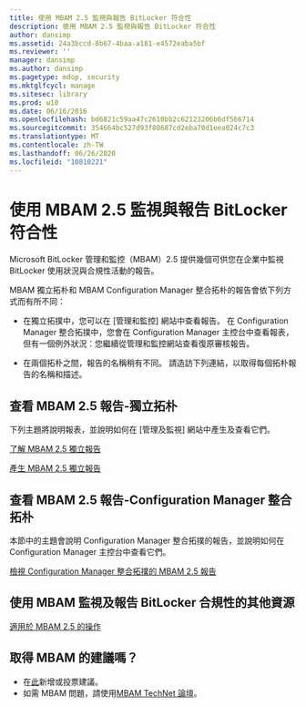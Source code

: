 ```yaml
---
title: 使用 MBAM 2.5 監視與報告 BitLocker 符合性
description: 使用 MBAM 2.5 監視與報告 BitLocker 符合性
author: dansimp
ms.assetid: 24a3bccd-8b67-4baa-a181-e4572eaba5bf
ms.reviewer: ''
manager: dansimp
ms.author: dansimp
ms.pagetype: mdop, security
ms.mktglfcycl: manage
ms.sitesec: library
ms.prod: w10
ms.date: 06/16/2016
ms.openlocfilehash: bd6821c59aa47c2610bb2c62123206b6df566714
ms.sourcegitcommit: 354664bc527d93f80687cd2eba70d1eea024c7c3
ms.translationtype: MT
ms.contentlocale: zh-TW
ms.lasthandoff: 06/26/2020
ms.locfileid: "10810221"
---
```

# 使用 MBAM 2.5 監視與報告 BitLocker 符合性


Microsoft BitLocker 管理和監控（MBAM）2.5 提供幾個可供您在企業中監視 BitLocker 使用狀況與合規性活動的報告。

MBAM 獨立拓朴和 MBAM Configuration Manager 整合拓朴的報告會依下列方式而有所不同：

-   在獨立拓撲中，您可以在 [管理和監控] 網站中查看報告。 在 Configuration Manager 整合拓撲中，您會在 Configuration Manager 主控台中查看報表，但有一個例外狀況：您繼續從管理和監控網站查看復原審核報告。

-   在兩個拓朴之間，報告的名稱稍有不同。 請造訪下列連結，以取得每個拓朴報告的名稱和描述。

## <a href="" id="viewing-mbam-2-5-reports---stand-alone-topology"></a>查看 MBAM 2.5 報告-獨立拓朴


下列主題將說明報表，並說明如何在 [管理及監視] 網站中產生及查看它們。

[了解 MBAM 2.5 獨立報告](understanding-mbam-25-stand-alone-reports.md)

[產生 MBAM 2.5 獨立報告](generating-mbam-25-stand-alone-reports.md)

## <a href="" id="viewing-mbam-2-5-reports---configuration-manager-integration-topology"></a>查看 MBAM 2.5 報告-Configuration Manager 整合拓朴


本節中的主題會說明 Configuration Manager 整合拓撲的報告，並說明如何在 Configuration Manager 主控台中查看它們。

[檢視 Configuration Manager 整合拓撲的 MBAM 2.5 報告](viewing-mbam-25-reports-for-the-configuration-manager-integration-topology.md)

## 使用 MBAM 監視及報告 BitLocker 合規性的其他資源


[適用於 MBAM 2.5 的操作](operations-for-mbam-25.md)

## 取得 MBAM 的建議嗎？
- 在[此](http://mbam.uservoice.com/forums/268571-microsoft-bitlocker-administration-and-monitoring)新增或投票建議。 
- 如需 MBAM 問題，請使用[MBAM TechNet 論壇](https://social.technet.microsoft.com/Forums/home?forum=mdopmbam)。

 

 





